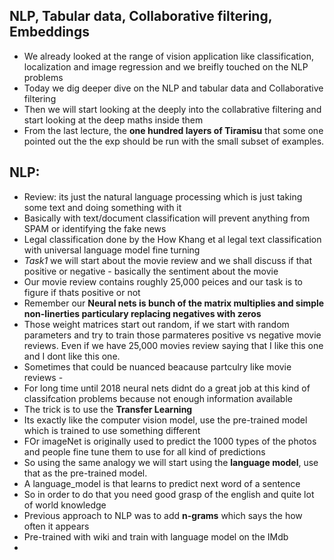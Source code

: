 ## NLP, Tabular data, Collaborative filtering, Embeddings

* We already looked at the range of vision application like classification, localization and image regression and we breifly touched on the NLP problems
* Today we dig deeper dive on the NLP and tabular data and Collaborative filtering
* Then we will start looking at the deeply into the collabrative filtering and start looking at the deep maths inside them
* From the last lecture, the **one hundred layers of Tiramisu** that some one pointed out the the exp should be run with the small subset of examples.


## NLP:
* Review: its just the natural language processing which is just taking some text and doing something with it
* Basically with text/document classification will prevent anything from SPAM or identifying the fake news
* Legal classification done by the How Khang et al legal text classification with universal language model fine turning
* *Task1* we will start about the movie review and we shall discuss if that positive or negative - basically the sentiment about the movie
* Our movie review contains roughly 25,000 peices and our task is to figure if thats positive or not
* Remember our **Neural nets is bunch of the matrix multiplies and simple non-linerties particulary replacing negatives with zeros**
* Those weight matrices start out random, if we start with random parameters and try to train those parmateres positive vs negative
movie reviews. Even if we have 25,000 movies review saying that I like this one and I dont like this one.
* Sometimes that could be nuanced beacause partculry like movie reviews -
* For long time until 2018 neural nets didnt do a great job at this kind of classifcation problems because not enough information available
* The trick is to use the **Transfer Learning**
* Its exactly like the computer vision model, use the pre-trained model which is trained to use something different
* FOr imageNet is originally used to predict the 1000 types of the photos and people fine tune them to use for all kind of predictions
* So using the same analogy we will start using the **language model**, use that as the pre-trained model.
* A language_model is that learns to predict next word of a sentence
* So in order to do that you need good grasp of the english and quite lot of world knowledge
* Previous approach to NLP was to add **n-grams** which says the how often it appears
* Pre-trained with wiki and train with language model on the IMdb
* 
